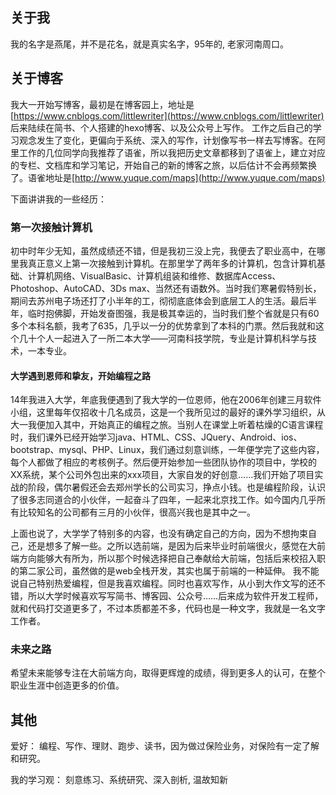 ## 关于我
我的名字是燕尾，并不是花名，就是真实名字，95年的, 老家河南周口。

## 关于博客
我大一开始写博客，最初是在博客园上，地址是[https://www.cnblogs.com/littlewriter](https://www.cnblogs.com/littlewriter)
后来陆续在简书、个人搭建的hexo博客、以及公众号上写作。
工作之后自己的学习观念发生了变化，更偏向于系统、深入的写作，计划像写书一样去写博客。在阿里工作的几位同学向我推荐了语雀，所以我把历史文章都移到了语雀上，建立对应的专栏、文档库和学习笔记，开始自己的新的博客之旅，以后估计不会再频繁换了。语雀地址是[http://www.yuque.com/maps](http://www.yuque.com/maps)

下面讲讲我的一些经历：

### 第一次接触计算机
初中时年少无知，虽然成绩还不错，但是我初三没上完，我便去了职业高中，在哪里我真正意义上第一次接触到计算机。在那里学了两年多的计算机，包含计算机基础、计算机网络、VisualBasic、计算机组装和维修、数据库Access、Photoshop、AutoCAD、3Ds max、当然还有语数外。当时我们寒暑假特别长，期间去苏州电子场还打了小半年的工，彻彻底底体会到底层工人的生活。最后半年，临时抱佛脚，开始发奋图强，我是极其幸运的，当时我们整个省就是只有60多个本科名额，我考了635，几乎以一分的优势拿到了本科的门票。然后我就和这个几十个人一起进入了一所二本大学——河南科技学院，专业是计算机科学与技术，一本专业。

#### 大学遇到恩师和挚友，开始编程之路
14年我进入大学，年底我便遇到了我大学的一位恩师，他在2006年创建三月软件小组，这里每年仅招收十几名成员，这是一个我所见过的最好的课外学习组织，从大一我便加入其中，开始真正的编程之旅。当别人在课堂上听着枯燥的C语言课程时，我们课外已经开始学习java、HTML、CSS、JQuery、Android、ios、bootstrap、mysql、PHP、Linux，我们通过刻意训练，一年便学完了这些内容，每个人都做了相应的考核例子。然后便开始参加一些团队协作的项目中，学校的XX系统，某个公司外包出来的xxx项目，大家自发的好创意……我们开始了项目实战的阶段，偶尔暑假还会去郑州学长的公司实习，挣点小钱。也是编程阶段，认识了很多志同道合的小伙伴，一起奋斗了四年，一起来北京找工作。如今国内几乎所有比较知名的公司都有三月的小伙伴，很高兴我也是其中之一。

上面也说了，大学学了特别多的内容，也没有确定自己的方向，因为不想拘束自己，还是想多了解一些。之所以选前端，是因为后来毕业时前端很火，感觉在大前端方向能够大有所为，所以那个时候选择把自己奉献给大前端，包括后来校招入职的第二家公司，虽然做的是web全栈开发，其实也属于前端的一种延伸。
我不能说自己特别热爱编程，但是我喜欢编程。同时也喜欢写作，从小到大作文写的还不错，所以大学时候喜欢写写简书、博客园、公众号……后来成为软件开发工程师，就和代码打交道更多了，不过本质都差不多，代码也是一种文字，我就是一名文字工作者。

### 未来之路
希望未来能够专注在大前端方向，取得更辉煌的成绩，得到更多人的认可，在整个职业生涯中创造更多的价值。

## 其他
爱好： 编程、写作、理财、跑步、读书，因为做过保险业务，对保险有一定了解和研究。

我的学习观： 刻意练习、系统研究、深入剖析, 温故知新